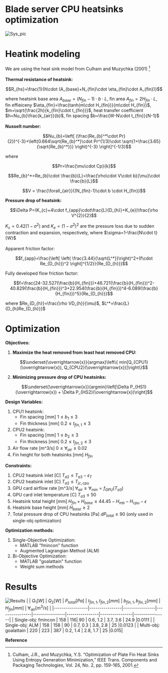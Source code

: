 # Blade server CPU heatsinks optimization
![Sys_pic](https://github.com/user-attachments/assets/1a99af17-b0d7-454d-aade-dd8828da8344)
<br/>
# Heatink modeling
We are using the heat sink model from Culham and Muzychka (2001) [^1] <br/><br/>
**Thermal resistance of heatsink:** <br/>
```math
R_{hs}=\frac{1}{h\cdot (A_{base}+N_{fin}\cdot \eta_{fin}\cdot A_{fin})}
```
where heatsink base area 
$A_{base}=(N_{fin}-1)\cdot b\cdot L$, 
fin area 
$A_{fin}=2H_{fin}\cdot L$, 
fin effieiceny 
$\eta_{fin}=\frac{tanh(m\cdot H_{fin})}{m\cdot H_{fin}}$, 
$m=\sqrt{\frac{2h}{k_{fin}\cdot t_{fin}}}$, 
heat transfer coefficient 
$h=Nu_{b}\frac{k_{air}}{b}$, 
fin spacing 
$b=\frac{W-N\cdot t_{fin}}{N-1}$
<br/><br/>
**Nusselt number:**
```math
Nu_{b}=\left[ (\frac{Re_{b}^*\cdot Pr}{2})^{-3}+\left(0.664\sqrt{Re_{b}^*}\cdot Pr^{1/3}\cdot \sqrt{1+\frac{3.65}{\sqrt{Re_{b}^*}}}  \right)^{-3} \right]^{-1/3}
```
where 
```math
Pr=\frac{\mu\cdot Cp}{k}
```
```math
Re_{b}^*=Re_{b}\cdot \frac{b}{L}=\frac{\rho\cdot V\cdot b}{\mu}\cdot \frac{b}{L}
```
```math
V = \frac{\forall_{air}}{(N_{fin}-1)\cdot b \cdot H_{fin}}
```
**Pressure drop of heatsink:** <br/>
```math
\Delta P=(K_{c}+4\cdot f_{app}\cdot\frac{L}{D_{h}}+K_{e})\frac{\rho V^{2}}{2}
```
$K_{c}=0.42(1-\sigma^{2})$ and $K_{e}=(1-\sigma^{2})^{2}$ are the pressure loss due to sudden contraction and expansion, respectively, where $\sigma=1-\frac{N\cdot t}{W}$
<br/>
<br/>
Apparent friction factor:
```math
f_{app}=\frac{\left[ \left(  \frac{3.44}{\sqrt{L^*}}\right)^2+(f\cdot Re_{D_{h}})^2 \right]^{1/2}}{Re_{D_{h}}}
```
Fully developed flow friction factor:
```math
f=\frac{24-32.527(\frac{b}{H_{fin}})+46.721(\frac{b}{H_{fin}})^2-40.829(\frac{b}{H_{fin}})^3+22.954(\frac{b}{H_{fin}})^4-6.089(\frac{b}{H_{fin}})^5}{Re_{D_{h}}}
```
where $Re_{D_{h}}=\frac{\rho VD_{h}}{\mu}$, $L^*=\frac{L}{D_{h}Re_{D_{h}}}$
<br/>
# Optimization

**Objectives:**

1. **Maximize the heat removed from least heat removed CPU:**
```math
\underset{\overrightarrow{x}}{argmax}\left\{  min[Q_{CPU1}(\overrightarrow{x}), Q_{CPU2}(\overrightarrow{x})]\right\}
```
2. **Minimizing pressure drop of CPU heatsinks:**
```math
\underset{\overrightarrow{x}}{argmin}\left[\Delta P_{HS1}(\overrightarrow{x}) + \Delta P_{HS2}(\overrightarrow{x})\right]
```
**Design Variables:**

1. CPU1 heatsink:
   - Fin spacing [mm] $1\le b_{1}\le3$
   - Fin thickness [mm] $0.2\le t_{fin, 1}\le3$
2. CPU2 heatsink:
   - Fin spacing [mm] $1\le b_{2}\le3$
   - Fin thickness [mm] $0.2\le t_{fin, 2}\le3$
3. Air flow rate [m^3/s] $0\le \forall_{air}\le0.02$
4. Fin height for both heatsinks [mm] $H_{fin}$

**Constraints:**

1. CPU2 heatsink inlet [C] $T_{a2}\le T_{a3}-\epsilon_{T}$
2. CPU2 heatsink inlet [C] $T_{a2}\le T_{jc,cpu}$
3. GPU card airflow rate [m^3/s] $\forall_{air} \ge \forall_{min}=f_{GPU}(T_{a3})$
4. GPU card inlet temperature [C] $T_{a3}\le 50$
5. Heatsink total height [mm] $H_{fin} + H_{base} \le 44.45-H_{mb}-H_{cpu}-\epsilon$
6. Heatsink base height [mm] $H_{base}\ge 2$
7. Total pressure drop of CPU heatsinks [Pa] $dP_{total}\le 90$ (only used in single-obj optimization)

**Optimization methods:**

1. Single-Objective Optimization:
   - MATLAB "fmincon" function
   - Augmented Lagrangian Method (ALM)
2. Bi-Objective Optimization:
   - MATLAB "goalattain" function
   - Weight sum methods

# Results
![Results](https://github.com/user-attachments/assets/62347d9e-fe75-4a90-8a9a-4692eb09dab0)
| | $Q_1 [W]$     | $Q_2 [W]$      | $P_{total} [Pa]$      | $t_{fin,1}, t_{fin,2} [mm]$ | $b_{fin,1}, b_{fin,2} [mm]$      | $H_{fin} [mm]$      | $\forall_{air} [m^3/s]$     |
|-----------------|----------------|----------------|----------------|----------------|----------------|----------------|----------------|
| Single-obj: fmincon | 158 | 116| 90 | 0.6, 1.2 | 3.7, 3.6  | 24.9  |0.0111 |
| Single-obj: ALM | 158  | 158  | 90  | 0.7, 0.3  | 3.8, 2.8  | 25  |0.0123 |
| Multi-obj: goalattain | 220  | 223 | 387  | 0.2, 1.4  | 2.8, 1.7  | 25 |0.015|
<br/>

**Reference**
[^1]: Culham, J.R., and Muzychka, Y.S. “Optimization of Plate Fin Heat Sinks Using Entropy Generation Minimization,” IEEE Trans. Components and Packaging Technologies, Vol. 24, No. 2, pp. 159-165, 2001.
